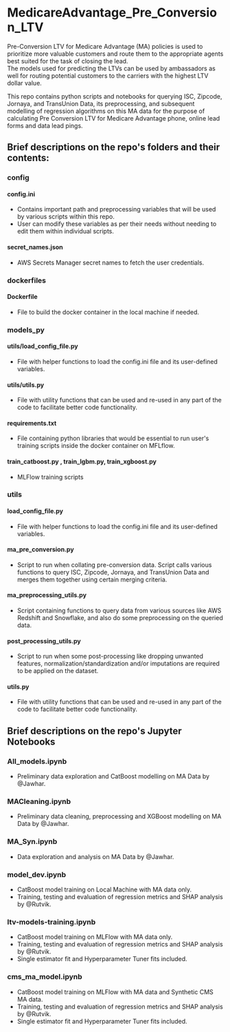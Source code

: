 # MedicareAdvantage_Pre_Conversion_LTV

Pre-Conversion LTV for Medicare Advantage (MA) policies is used to prioritize more valuable customers and route them to the appropriate agents best suited for the task of closing the lead. <br>
The models used for predicting the LTVs can be used by ambassadors as well for routing potential customers to the carriers with the highest LTV dollar value. <br>

This repo contains python scripts and notebooks for querying ISC, Zipcode, Jornaya, and TransUnion Data, its preprocessing, and subsequent modelling of regression algorithms on this MA data for the purpose of calculating Pre Conversion LTV for Medicare Advantage phone, online lead forms and data lead pings.

## Brief descriptions on the repo's folders and their contents:

### config
#### config.ini
 - Contains important path and preprocessing variables that will be used by various scripts within this repo. 
 - User can modify these variables as per their needs without needing to edit them within individual scripts.

#### secret_names.json
 - AWS Secrets Manager secret names to fetch the user credentials.

### dockerfiles
#### Dockerfile
 - File to build the docker container in the local machine if needed.

### models_py
#### utils/load_config_file.py
- File with helper functions to load the config.ini file and its user-defined variables.

#### utils/utils.py
- File with utility functions that can be used and re-used in any part of the code to facilitate better code functionality.

#### requirements.txt
 - File containing python libraries that would be essential to run user's training scripts inside the docker container on MFLflow.

#### train_catboost.py , train_lgbm.py, train_xgboost.py
 - MLFlow training scripts

### utils
#### load_config_file.py
- File with helper functions to load the config.ini file and its user-defined variables.

#### ma_pre_conversion.py
- Script to run when collating pre-conversion data. Script calls various functions to query ISC, Zipcode, Jornaya, and TransUnion Data and merges them together using certain merging criteria.

#### ma_preprocessing_utils.py
 - Script containing functions to query data from various sources like AWS Redshift and Snowflake, and also do some preprocessing on the queried data.
 
#### post_processing_utils.py
- Script to run when some post-processing like dropping unwanted features, normalization/standardization and/or imputations are required to be applied on the dataset.

#### utils.py
- File with utility functions that can be used and re-used in any part of the code to facilitate better code functionality.

## Brief descriptions on the repo's Jupyter Notebooks

### All_models.ipynb
- Preliminary data exploration and CatBoost modelling on MA Data by @Jawhar.

### MACleaning.ipynb
- Preliminary data cleaning, preprocessing and XGBoost modelling on MA Data by @Jawhar.

### MA_Syn.ipynb
- Data exploration and analysis on MA Data by @Jawhar.

### model_dev.ipynb
- CatBoost model training on Local Machine with MA data only.
- Training, testing and evaluation of regression metrics and SHAP analysis by @Rutvik.

### ltv-models-training.ipynb
- CatBoost model training on MLFlow with MA data only.
- Training, testing and evaluation of regression metrics and SHAP analysis by @Rutvik.
- Single estimator fit and Hyperparameter Tuner fits included.

### cms_ma_model.ipynb
- CatBoost model training on MLFlow with MA data and Synthetic CMS MA data.
- Training, testing and evaluation of regression metrics and SHAP analysis by @Rutvik.
- Single estimator fit and Hyperparameter Tuner fits included.
